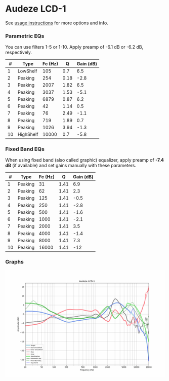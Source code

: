 # Audeze LCD-1
See [usage instructions](https://github.com/jaakkopasanen/AutoEq#usage) for more options and info.

### Parametric EQs
You can use filters 1-5 or 1-10. Apply preamp of -6.1 dB or -6.2 dB, respectively.

|   # | Type      |   Fc (Hz) |    Q |   Gain (dB) |
|-----|-----------|-----------|------|-------------|
|   1 | LowShelf  |       105 | 0.7  |         6.5 |
|   2 | Peaking   |       254 | 0.18 |        -2.8 |
|   3 | Peaking   |      2007 | 1.82 |         6.5 |
|   4 | Peaking   |      3037 | 1.53 |        -5.1 |
|   5 | Peaking   |      6879 | 0.87 |         6.2 |
|   6 | Peaking   |        42 | 1.14 |         0.5 |
|   7 | Peaking   |        76 | 2.49 |        -1.1 |
|   8 | Peaking   |       719 | 1.89 |         0.7 |
|   9 | Peaking   |      1026 | 3.94 |        -1.3 |
|  10 | HighShelf |     10000 | 0.7  |        -5.8 |

### Fixed Band EQs
When using fixed band (also called graphic) equalizer, apply preamp of **-7.4 dB** (if available) and set gains manually with these parameters.

|   # | Type    |   Fc (Hz) |    Q |   Gain (dB) |
|-----|---------|-----------|------|-------------|
|   1 | Peaking |        31 | 1.41 |         6.9 |
|   2 | Peaking |        62 | 1.41 |         2.3 |
|   3 | Peaking |       125 | 1.41 |        -0.5 |
|   4 | Peaking |       250 | 1.41 |        -2.8 |
|   5 | Peaking |       500 | 1.41 |        -1.6 |
|   6 | Peaking |      1000 | 1.41 |        -2.1 |
|   7 | Peaking |      2000 | 1.41 |         3.5 |
|   8 | Peaking |      4000 | 1.41 |        -1.4 |
|   9 | Peaking |      8000 | 1.41 |         7.3 |
|  10 | Peaking |     16000 | 1.41 |       -12   |

### Graphs
![](./Audeze%20LCD-1.png)
